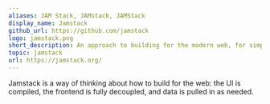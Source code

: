 ```yaml
---
aliases: JAM Stack, JAMstack, JAMStack
display_name: Jamstack
github_url: https://github.com/jamstack
logo: jamstack.png
short_description: An approach to building for the modern web, for simpler cache management and workflows.
topic: jamstack
url: https://jamstack.org/
---
```

Jamstack is a way of thinking about how to build for the web: the UI is compiled, the frontend is fully decoupled, and data is pulled in as needed.
